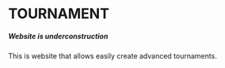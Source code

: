# TOURNAMENT

##### *Website is underconstruction*

This is website that allows easily create advanced tournaments.